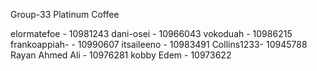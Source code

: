 Group-33 
Platinum Coffee

elormatefoe - 10981243 
dani-osei - 10966043
vokoduah - 10986215
frankoappiah- - 10990607
itsaileeno - 10983491
Collins1233- 10945788
Rayan Ahmed Ali - 10976281
kobby Edem - 10973622
